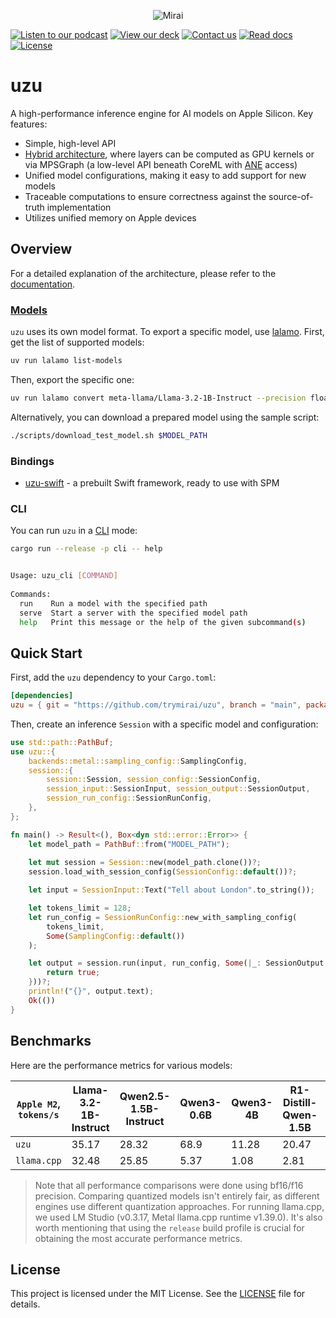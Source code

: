 <p align="center">
  <picture>
    <img alt="Mirai" src="https://artifacts.trymirai.com/social/github/uzu-header.jpg" style="max-width: 100%;">
  </picture>
</p>

<a href="https://artifacts.trymirai.com/social/about_us.mp3"><img src="https://img.shields.io/badge/Listen-Podcast-red" alt="Listen to our podcast"></a>
<a href="https://docsend.com/v/76bpr/mirai2025"><img src="https://img.shields.io/badge/View-Deck-red" alt="View our deck"></a>
<a href="mailto:alexey@getmirai.co,dima@getmirai.co,aleksei@getmirai.co?subject=Interested%20in%20Mirai"><img src="https://img.shields.io/badge/Send-Email-green" alt="Contact us"></a>
<a href="https://docs.trymirai.com/components/inference-engine"><img src="https://img.shields.io/badge/Read-Docs-blue" alt="Read docs"></a>
[![License](https://img.shields.io/badge/License-MIT-blue)](LICENSE)

# uzu

A high-performance inference engine for AI models on Apple Silicon. Key features:

- Simple, high-level API
- [Hybrid architecture](https://docs.trymirai.com/components/inference-engine#before-we-start), where layers can be computed as GPU kernels or via MPSGraph (a low-level API beneath CoreML with [ANE](https://trymirai.com/blog/iphone-hardware) access)
- Unified model configurations, making it easy to add support for new models
- Traceable computations to ensure correctness against the source-of-truth implementation
- Utilizes unified memory on Apple devices

## Overview

For a detailed explanation of the architecture, please refer to the [documentation](https://docs.trymirai.com/components/inference-engine).

### [Models](https://trymirai.com/models)

`uzu` uses its own model format. To export a specific model, use [lalamo](https://github.com/trymirai/lalamo). First, get the list of supported models:

```bash
uv run lalamo list-models
```

Then, export the specific one:

```bash
uv run lalamo convert meta-llama/Llama-3.2-1B-Instruct --precision float16
```

Alternatively, you can download a prepared model using the sample script:

```bash
./scripts/download_test_model.sh $MODEL_PATH
```

### Bindings

- [uzu-swift](https://github.com/trymirai/uzu-swift) - a prebuilt Swift framework, ready to use with SPM

### CLI

You can run `uzu` in a [CLI](https://docs.trymirai.com/components/cli) mode:

```bash
cargo run --release -p cli -- help
```

```bash

Usage: uzu_cli [COMMAND]
​
Commands:
  run    Run a model with the specified path
  serve  Start a server with the specified model path
  help   Print this message or the help of the given subcommand(s)
```

## Quick Start

First, add the `uzu` dependency to your `Cargo.toml`:

```toml
[dependencies]
uzu = { git = "https://github.com/trymirai/uzu", branch = "main", package = "uzu" }
```

Then, create an inference `Session` with a specific model and configuration:

```rust
use std::path::PathBuf;
use uzu::{
    backends::metal::sampling_config::SamplingConfig,
    session::{
        session::Session, session_config::SessionConfig,
        session_input::SessionInput, session_output::SessionOutput,
        session_run_config::SessionRunConfig,
    },
};

fn main() -> Result<(), Box<dyn std::error::Error>> {
    let model_path = PathBuf::from("MODEL_PATH");
    
    let mut session = Session::new(model_path.clone())?;
    session.load_with_session_config(SessionConfig::default())?;

    let input = SessionInput::Text("Tell about London".to_string());

    let tokens_limit = 128;
    let run_config = SessionRunConfig::new_with_sampling_config(
        tokens_limit,
        Some(SamplingConfig::default())
    );

    let output = session.run(input, run_config, Some(|_: SessionOutput| {
        return true;
    }))?;
    println!("{}", output.text);
    Ok(())
}
```

## Benchmarks

Here are the performance metrics for various models:

| `Apple M2`, `tokens/s` | Llama-3.2-1B-Instruct | Qwen2.5-1.5B-Instruct | Qwen3-0.6B | Qwen3-4B | R1-Distill-Qwen-1.5B | SmolLM2-1.7B-Instruct | Gemma-3-1B-Instruct |
| ---------------------- | --------------------- | --------------------- | ---------- | -------- | -------------------- | --------------------- | ------------------- |
| `uzu`                  | 35.17                 | 28.32                 | 68.9       | 11.28    | 20.47                | 25.01                 | 41.50               |
| `llama.cpp`            | 32.48                 | 25.85                 | 5.37       | 1.08     | 2.81                 | 23.74                 | 37.68               |

> Note that all performance comparisons were done using bf16/f16 precision. Comparing quantized models isn't entirely fair, as different engines use different quantization approaches. For running llama.cpp, we used LM Studio (v0.3.17, Metal llama.cpp runtime v1.39.0). It's also worth mentioning that using the `release` build profile is crucial for obtaining the most accurate performance metrics.

## License

This project is licensed under the MIT License. See the [LICENSE](LICENSE) file for details.
